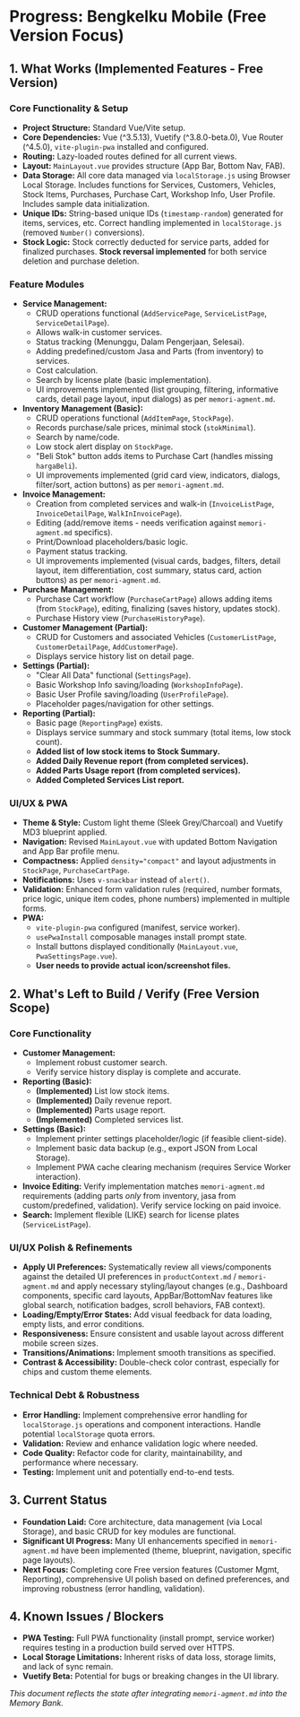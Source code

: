 # Progress: Bengkelku Mobile (Free Version Focus)

## 1. What Works (Implemented Features - Free Version)

### Core Functionality & Setup
- **Project Structure:** Standard Vue/Vite setup.
- **Core Dependencies:** Vue (^3.5.13), Vuetify (^3.8.0-beta.0), Vue Router (^4.5.0), `vite-plugin-pwa` installed and configured.
- **Routing:** Lazy-loaded routes defined for all current views.
- **Layout:** `MainLayout.vue` provides structure (App Bar, Bottom Nav, FAB).
- **Data Storage:** All core data managed via `localStorage.js` using Browser Local Storage. Includes functions for Services, Customers, Vehicles, Stock Items, Purchases, Purchase Cart, Workshop Info, User Profile. Includes sample data initialization.
- **Unique IDs:** String-based unique IDs (`timestamp-random`) generated for items, services, etc. Correct handling implemented in `localStorage.js` (removed `Number()` conversions).
- **Stock Logic:** Stock correctly deducted for service parts, added for finalized purchases. **Stock reversal implemented** for both service deletion and purchase deletion.

### Feature Modules
- **Service Management:**
    - CRUD operations functional (`AddServicePage`, `ServiceListPage`, `ServiceDetailPage`).
    - Allows walk-in customer services.
    - Status tracking (Menunggu, Dalam Pengerjaan, Selesai).
    - Adding predefined/custom Jasa and Parts (from inventory) to services.
    - Cost calculation.
    - Search by license plate (basic implementation).
    - UI improvements implemented (list grouping, filtering, informative cards, detail page layout, input dialogs) as per `memori-agment.md`.
- **Inventory Management (Basic):**
    - CRUD operations functional (`AddItemPage`, `StockPage`).
    - Records purchase/sale prices, minimal stock (`stokMinimal`).
    - Search by name/code.
    - Low stock alert display on `StockPage`.
    - "Beli Stok" button adds items to Purchase Cart (handles missing `hargaBeli`).
    - UI improvements implemented (grid card view, indicators, dialogs, filter/sort, action buttons) as per `memori-agment.md`.
- **Invoice Management:**
    - Creation from completed services and walk-in (`InvoiceListPage`, `InvoiceDetailPage`, `WalkInInvoicePage`).
    - Editing (add/remove items - needs verification against `memori-agment.md` specifics).
    - Print/Download placeholders/basic logic.
    - Payment status tracking.
    - UI improvements implemented (visual cards, badges, filters, detail layout, item differentiation, cost summary, status card, action buttons) as per `memori-agment.md`.
- **Purchase Management:**
    - Purchase Cart workflow (`PurchaseCartPage`) allows adding items (from `StockPage`), editing, finalizing (saves history, updates stock).
    - Purchase History view (`PurchaseHistoryPage`).
- **Customer Management (Partial):**
    - CRUD for Customers and associated Vehicles (`CustomerListPage`, `CustomerDetailPage`, `AddCustomerPage`).
    - Displays service history list on detail page.
- **Settings (Partial):**
    - "Clear All Data" functional (`SettingsPage`).
    - Basic Workshop Info saving/loading (`WorkshopInfoPage`).
    - Basic User Profile saving/loading (`UserProfilePage`).
    - Placeholder pages/navigation for other settings.
- **Reporting (Partial):**
    - Basic page (`ReportingPage`) exists.
    - Displays service summary and stock summary (total items, low stock count).
    - **Added list of low stock items to Stock Summary.**
    - **Added Daily Revenue report (from completed services).**
    - **Added Parts Usage report (from completed services).**
    - **Added Completed Services List report.**

### UI/UX & PWA
- **Theme & Style:** Custom light theme (Sleek Grey/Charcoal) and Vuetify MD3 blueprint applied.
- **Navigation:** Revised `MainLayout.vue` with updated Bottom Navigation and App Bar profile menu.
- **Compactness:** Applied `density="compact"` and layout adjustments in `StockPage`, `PurchaseCartPage`.
- **Notifications:** Uses `v-snackbar` instead of `alert()`.
- **Validation:** Enhanced form validation rules (required, number formats, price logic, unique item codes, phone numbers) implemented in multiple forms.
- **PWA:**
    - `vite-plugin-pwa` configured (manifest, service worker).
    - `usePwaInstall` composable manages install prompt state.
    - Install buttons displayed conditionally (`MainLayout.vue`, `PwaSettingsPage.vue`).
    - **User needs to provide actual icon/screenshot files.**

## 2. What's Left to Build / Verify (Free Version Scope)

### Core Functionality
- **Customer Management:**
    - Implement robust customer search.
    - Verify service history display is complete and accurate.
- **Reporting (Basic):**
    - **(Implemented)** List low stock items.
    - **(Implemented)** Daily revenue report.
    - **(Implemented)** Parts usage report.
    - **(Implemented)** Completed services list.
- **Settings (Basic):**
    - Implement printer settings placeholder/logic (if feasible client-side).
    - Implement basic data backup (e.g., export JSON from Local Storage).
    - Implement PWA cache clearing mechanism (requires Service Worker interaction).
- **Invoice Editing:** Verify implementation matches `memori-agment.md` requirements (adding parts *only* from inventory, jasa from custom/predefined, validation). Verify service locking on paid invoice.
- **Search:** Implement flexible (LIKE) search for license plates (`ServiceListPage`).

### UI/UX Polish & Refinements
- **Apply UI Preferences:** Systematically review all views/components against the detailed UI preferences in `productContext.md` / `memori-agment.md` and apply necessary styling/layout changes (e.g., Dashboard components, specific card layouts, AppBar/BottomNav features like global search, notification badges, scroll behaviors, FAB context).
- **Loading/Empty/Error States:** Add visual feedback for data loading, empty lists, and error conditions.
- **Responsiveness:** Ensure consistent and usable layout across different mobile screen sizes.
- **Transitions/Animations:** Implement smooth transitions as specified.
- **Contrast & Accessibility:** Double-check color contrast, especially for chips and custom theme elements.

### Technical Debt & Robustness
- **Error Handling:** Implement comprehensive error handling for `localStorage.js` operations and component interactions. Handle potential `localStorage` quota errors.
- **Validation:** Review and enhance validation logic where needed.
- **Code Quality:** Refactor code for clarity, maintainability, and performance where necessary.
- **Testing:** Implement unit and potentially end-to-end tests.

## 3. Current Status
- **Foundation Laid:** Core architecture, data management (via Local Storage), and basic CRUD for key modules are functional.
- **Significant UI Progress:** Many UI enhancements specified in `memori-agment.md` have been implemented (theme, blueprint, navigation, specific page layouts).
- **Next Focus:** Completing core Free version features (Customer Mgmt, Reporting), comprehensive UI polish based on defined preferences, and improving robustness (error handling, validation).

## 4. Known Issues / Blockers
- **PWA Testing:** Full PWA functionality (install prompt, service worker) requires testing in a production build served over HTTPS.
- **Local Storage Limitations:** Inherent risks of data loss, storage limits, and lack of sync remain.
- **Vuetify Beta:** Potential for bugs or breaking changes in the UI library.

*This document reflects the state after integrating `memori-agment.md` into the Memory Bank.*
